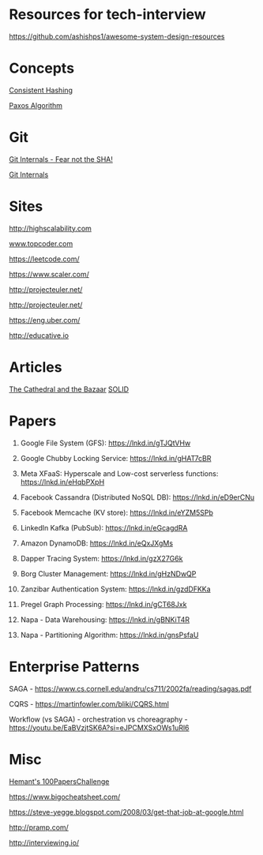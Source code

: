 # Resources for tech-interview

https://github.com/ashishps1/awesome-system-design-resources


# Concepts

[Consistent Hashing](https://youtu.be/UF9Iqmg94tk?si=fe7G978r1aYxnEvR)

[Paxos Algorithm](https://youtu.be/d7nAGI_NZPk?si=jKbwCRsBgDYEhj1e)

# Git


[Git Internals - Fear not the SHA!](https://youtu.be/P6jD966jzlk?si=oPpztxB7vQr6fJ9l)

[Git Internals](https://youtube.com/playlist?list=PL9lx0DXCC4BNUby5H58y6s2TQVLadV8v7&si=SOySFeaCkgv3bmkj)

# Sites

http://highscalability.com

www.topcoder.com

https://leetcode.com/

https://www.scaler.com/

http://projecteuler.net/

http://projecteuler.net/

https://eng.uber.com/

http://educative.io


# Articles

[The Cathedral and the Bazaar](http://www.catb.org/~esr/writings/cathedral-bazaar/cathedral-bazaar/)
[SOLID](https://www.digitalocean.com/community/conceptual-articles/s-o-l-i-d-the-first-five-principles-of-object-oriented-design)

# Papers

1. Google File System (GFS): https://lnkd.in/gTJQtVHw

2. Google Chubby Locking Service: https://lnkd.in/gHAT7cBR

3. Meta XFaaS: Hyperscale and Low-cost serverless functions: https://lnkd.in/eHqbPXpH

4. Facebook Cassandra (Distributed NoSQL DB): https://lnkd.in/eD9erCNu

5. Facebook Memcache (KV store): https://lnkd.in/eYZM5SPb

6. LinkedIn Kafka (PubSub): https://lnkd.in/eGcagdRA

7. Amazon DynamoDB: https://lnkd.in/eQxJXgMs

8. Dapper Tracing System: https://lnkd.in/gzX27G6k

9. Borg Cluster Management: 
https://lnkd.in/gHzNDwQP

10. Zanzibar Authentication System: 
https://lnkd.in/gzdDFKKa

11. Pregel Graph Processing: https://lnkd.in/gCT68Jxk

12. Napa - Data Warehousing: https://lnkd.in/gBNKiT4R

13. Napa - Partitioning Algorithm: https://lnkd.in/gnsPsfaU

# Enterprise Patterns

SAGA - https://www.cs.cornell.edu/andru/cs711/2002fa/reading/sagas.pdf

CQRS - https://martinfowler.com/bliki/CQRS.html

Workflow (vs SAGA) - orchestration vs choreagraphy - https://youtu.be/EaBVzjtSK6A?si=eJPCMXSxOWs1uRl6 

# Misc

[Hemant's 100PapersChallenge](https://www.hemantkgupta.com/)

https://www.bigocheatsheet.com/

https://steve-yegge.blogspot.com/2008/03/get-that-job-at-google.html

http://pramp.com/

http://interviewing.io/




